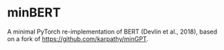 
# minBERT

A minimal PyTorch re-implementation of BERT (Devlin et al., 2018), based on a fork of https://github.com/karpathy/minGPT.

